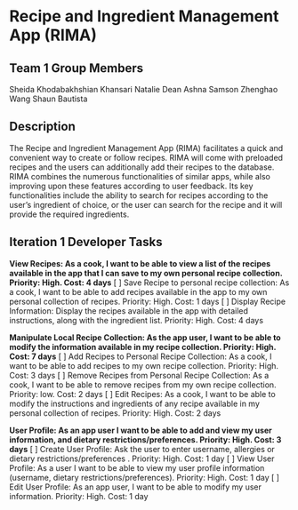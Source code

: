 # Recipe and Ingredient Management App (RIMA)

## Team 1 Group Members
Sheida Khodabakhshian Khansari
Natalie Dean
Ashna Samson
Zhenghao Wang
Shaun Bautista

## Description
The Recipe and Ingredient Management App (RIMA) facilitates a quick and convenient way to create or follow recipes. RIMA will come with preloaded recipes and the users can additionally add their recipes to the database. RIMA combines the numerous functionalities of similar apps, while also improving upon these features according to user feedback. Its key functionalities include the ability to search for recipes according to the user’s ingredient of choice, or the user can search for the recipe and it will provide the required ingredients.

## Iteration 1 Developer Tasks
**View Recipes:  As a cook, I want to be able to view a list of the recipes available in the app that I can save to my own personal recipe collection. Priority: High. Cost: 4 days**
[ ] Save Recipe to personal recipe collection: As a cook, I want to be able to add recipes available in the app to my own personal collection of recipes. Priority: High. Cost: 1 days
[ ] Display Recipe Information: Display the recipes available in the app with detailed instructions, along with the ingredient list. Priority: High. Cost: 4 days

**Manipulate Local Recipe Collection: As the app user, I want to be able to modify the information available in my recipe collection.  Priority: High. Cost: 7 days**
[ ] Add Recipes to Personal Recipe Collection:  As a cook, I want to be able to add recipes to my own recipe collection. Priority: High. Cost: 3 days
[ ] Remove Recipes from Personal Recipe Collection:  As a cook, I want to be able to remove recipes from my own recipe collection. Priority: low. Cost: 2 days
[ ] Edit Recipes:  As a cook, I want to be able to modify the instructions and ingredients of any recipe available in my personal collection of recipes. Priority: High. Cost: 2 days

**User Profile:  As an app user I want to be able to add and view my user information, and dietary restrictions/preferences.  Priority: High. Cost: 3 days**
[ ] Create User Profile:  Ask the user to enter username, allergies or dietary restrictions/preferences .  Priority: High. Cost: 1 day
[ ] View User Profile: As a user I want to be able to view my user profile information (username, dietary restrictions/preferences). Priority: High. Cost: 1 day 
[ ] Edit User Profile:  As an app user, I want to be able to modify my user information.  Priority: High. Cost: 1 day
